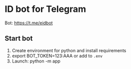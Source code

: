 # ID bot for Telegram

Bot: https://t.me/eidbot

## Start bot

1. Create environment for python and install requirements
2. export BOT_TOKEN=123:AAA or add to `.env`
3. Launch: python -m app
